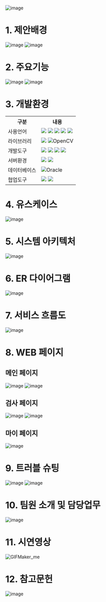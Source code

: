 ![image](https://github.com/pa3757/copixproject/assets/158264712/831bc573-d533-41e7-9e14-4e5e55a4317a)
# 1. 제안배경
![image](https://github.com/pa3757/copixproject/assets/158264712/9360c07e-8b10-4f18-b78b-bee89ebadfc4)
![image](https://github.com/pa3757/copixproject/assets/158264712/0c245ccc-a8b7-4c28-8944-134be26470cd)
# 2. 주요기능
![image](https://github.com/pa3757/copixproject/assets/158264712/d166e273-59b2-4927-99ce-8fe6d029e664)
![image](https://github.com/pa3757/copixproject/assets/158264712/7cd9964f-958d-487f-9b22-de0d3e02bf68)
# 3. 개발환경
<table>
    <tr>
        <th>구분</th>
        <th>내용</th>
    </tr>
    <tr>
        <td>사용언어</td>
        <td>
            <img src="https://img.shields.io/badge/Java-007396?style=for-the-badge&logo=java&logoColor=white"/>
            <img src="https://img.shields.io/badge/HTML5-E34F26?style=for-the-badge&logo=HTML5&logoColor=white"/>
            <img src="https://img.shields.io/badge/CSS3-1572B6?style=for-the-badge&logo=CSS3&logoColor=white"/>
            <img src="https://img.shields.io/badge/JavaScript-F7DF1E?style=for-the-badge&logo=JavaScript&logoColor=white"/>
	<img src="https://img.shields.io/badge/Python-3776AB?style=for-the-badge&logo=Python&logoColor=white"/> 
        </td>
    </tr>
    <tr>
        <td>라이브러리</td>
        <td>
            <img src="https://img.shields.io/badge/jQuery-0769AD?style=flat-square&logo=jQuery&logoColor=white"/>
            <img alt="OpenCV" src="https://img.shields.io/badge/opencv-%23white.svg?style=for-the-badge&logo=opencv&logoColor=white"/>
        </td>
    </tr>
    <tr>
        <td>개발도구</td>
        <td>
            <img src="https://img.shields.io/badge/Eclipse-2C2255?style=for-the-badge&logo=Eclipse&logoColor=white"/>
            <img src="https://img.shields.io/badge/Jupyter-F37626?style=for-the-badge&logo=Jupyter&logoColor=white"/>
	<img src="https://img.shields.io/badge/Google Colab-F9AB00?style=flat-square&logo=Google Colab&logoColor=white"/>
            <img src="https://img.shields.io/badge/VSCode-007ACC?style=for-the-badge&logo=VisualStudioCode&logoColor=white"/>
        </td>
    </tr>
    <tr>
        <td>서버환경</td>
        <td>
	          <img src="https://img.shields.io/badge/Flask-000000?style=flat-square&logo=flask&logoColor=white"/>
            <img src="https://img.shields.io/badge/Apache Tomcat-D22128?style=for-the-badge&logo=Apache Tomcat&logoColor=white"/>
        </td>
    </tr>
    <tr>
        <td>데이터베이스</td>
        <td>
            <img alt="Oracle" src ="https://img.shields.io/badge/oracle-%23F00000.svg?style=for-the-badge&logo=oracle&logoColor=white" />
        </td>
    </tr>
    <tr>
        <td>협업도구</td>
        <td>
            <img src="https://img.shields.io/badge/Git-F05032?style=for-the-badge&logo=Git&logoColor=white"/>
            <img src="https://img.shields.io/badge/GitHub-181717?style=for-the-badge&logo=GitHub&logoColor=white"/>
        </td>
    </tr>
</table>

# 4. 유스케이스
![image](https://github.com/pa3757/copixproject/assets/158264712/afe212fd-0964-4728-9ef6-a4383fc4af57)
# 5. 시스템 아키텍처
![image](https://github.com/pa3757/copixproject/assets/158264712/2c1ba714-17bd-45e9-b889-0b4f976f839e)
# 6. ER 다이어그램
![image](https://github.com/pa3757/copixproject/assets/158264712/b6b7faa8-4b65-44b6-821b-de31b7038f6c)
# 7. 서비스 흐름도
![image](https://github.com/pa3757/copixproject/assets/158264712/5126c4b1-e435-416d-b0d1-a52874c6237c)
# 8. WEB 페이지
## 메인 페이지
![image](https://github.com/pa3757/copixproject/assets/158264712/5954e016-a4a8-409e-8787-77137c8bb0b9)
![image](https://github.com/pa3757/copixproject/assets/158264712/ea216256-4e54-4882-a098-e9478aa0c615)
## 검사 페이지
![image](https://github.com/pa3757/copixproject/assets/158264712/4dadc5ed-108f-4955-aacb-2f3ee192b3da)
![image](https://github.com/pa3757/copixproject/assets/158264712/4ceae024-5c3f-4585-83b7-6cf0ff718ed2)
## 마이 페이지
![image](https://github.com/pa3757/copixproject/assets/158264712/98fa2868-7adb-40fe-9a5c-809f816cc29f)
# 9. 트러블 슈팅
![image](https://github.com/pa3757/copixproject/assets/158264712/63fa7882-d41d-4922-8fb6-5b2c857da190)
![image](https://github.com/pa3757/copixproject/assets/158264712/881f1bff-4045-45db-a1d2-a85eccf501d9)
# 10. 팀원 소개 및 담당업무
![image](https://github.com/pa3757/copixproject/assets/158264712/015af9a4-ec5e-4d44-a5ab-40dbd6b9cdd4)
# 11. 시연영상
![GIFMaker_me](https://github.com/pa3757/copixproject/assets/158264712/ab448bf2-87ca-4e20-ba0d-c7f7bdfe9ad4)
# 12. 참고문헌
![image](https://github.com/pa3757/copixproject/assets/158264712/5ebcf1f5-26fc-42b4-871d-2e265e564ef4)
